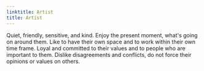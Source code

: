 ```yaml
---
linktitle: Artist
title: Artist
---
```


Quiet, friendly, sensitive, and kind. Enjoy the present moment, what's going on around them. Like to have their own space and to work within their own time frame. Loyal and committed to their values and to people who are important to them. Dislike disagreements and conflicts, do not force their opinions or values on others.

